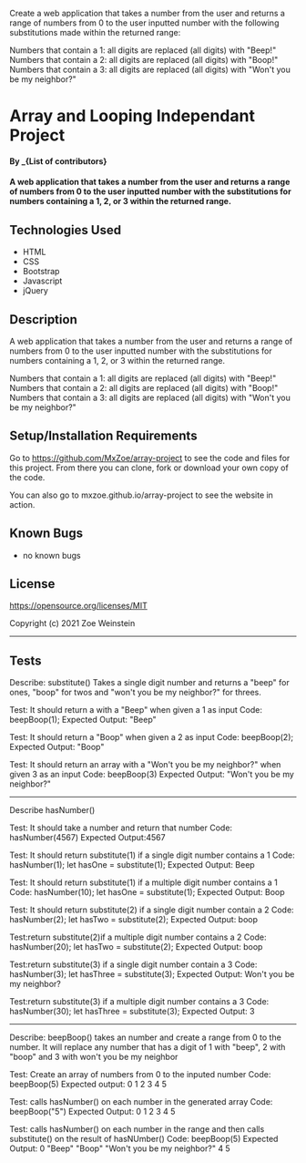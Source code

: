 Create a web application that takes a number from the user and returns a range of numbers from 0 to the user inputted number with the following substitutions made within the returned range:

Numbers that contain a 1: all digits are replaced (all digits) with "Beep!"
Numbers that contain a 2: all digits are replaced (all digits) with "Boop!"
Numbers that contain a 3: all digits are replaced (all digits) with "Won't you be my neighbor?"

# Array and Looping Independant Project

#### By _**{List of contributors}**

#### A web application that takes a number from the user and returns a range of numbers from 0 to the user inputted number with the substitutions for numbers containing a 1, 2, or 3 within the returned range.



## Technologies Used

* HTML
* CSS
* Bootstrap
* Javascript
* jQuery

## Description

A web application that takes a number from the user and returns a range of numbers from 0 to the user inputted number with the substitutions for numbers containing a 1, 2, or 3 within the returned range.

Numbers that contain a 1: all digits are replaced (all digits) with "Beep!"
Numbers that contain a 2: all digits are replaced (all digits) with "Boop!"
Numbers that contain a 3: all digits are replaced (all digits) with "Won't you be my neighbor?"

## Setup/Installation Requirements

Go to https://github.com/MxZoe/array-project to see the code and files for this project. From there you can clone, fork or download your own copy of the code.

You can also go to mxzoe.github.io/array-project to see the website in action.

## Known Bugs

* no known bugs

## License

https://opensource.org/licenses/MIT

Copyright (c) 2021 Zoe Weinstein
_________________________________________________________________________________________________

## Tests

Describe: substitute() 
Takes a single digit number and returns a "beep" for ones, "boop" for twos and "won't you be my neighbor?" for threes.

Test: It should return a with a "Beep" when given a 1 as input
Code: beepBoop(1);
Expected Output: "Beep"

Test: It should return  a "Boop" when given a 2 as input
Code: beepBoop(2);
Expected Output: "Boop"

Test: It should return an array with a "Won't you be my neighbor?" when given 3 as an input
Code: beepBoop(3)
Expected Output: "Won't you be my neighbor?"

_________________________________________________________________________________________________
Describe hasNumber()

Test: It should take a number and return that number
Code: hasNumber(4567)
Expected Output:4567

Test: It should return substitute(1) if a single digit number contains a 1
Code: hasNumber(1);
let hasOne = substitute(1);
Expected Output: Beep

Test: It should return substitute(1) if a multiple digit number contains a 1
Code: hasNumber(10);
let hasOne = substitute(1);
Expected Output: Boop

Test: It should return substitute(2) if a single digit number contain a 2
Code: hasNumber(2);
let hasTwo = substitute(2);
Expected Output: boop

Test:return substitute(2)if a multiple digit number contains a 2
Code: hasNumber(20);
let hasTwo = substitute(2);
Expected Output: boop

Test:return substitute(3) if a single digit number contain a 3
Code: hasNumber(3);
let hasThree = substitute(3);
Expected Output: Won't you be my neighbor?

Test:return substitute(3) if a multiple digit number contains a 3
Code: hasNumber(30);
let hasThree = substitute(3);
Expected Output: 3

_________________________________________________________________________________________________

Describe: beepBoop()
takes an number and  create a range from 0 to the number. It will replace any number that has a digit of 1 with "beep", 2 with "boop" and 3 with won't you be my neighbor

Test: Create an array of numbers from 0 to the inputed number
Code: beepBoop(5)
Expected output: 0 1 2 3 4 5


Test: calls hasNumber() on each number in the generated array
Code: beepBoop("5")
Expected Output: 0 1 2 3 4 5

Test: calls hasNumber() on each number in the range and then calls substitute() on the result of hasNUmber()
Code: beepBoop(5)
Expected Output: 0 "Beep" "Boop" "Won't you be my neighbor?" 4 5


